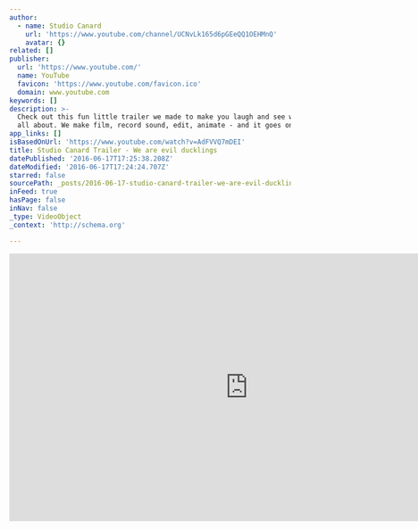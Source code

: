 ```yaml
---
author:
  - name: Studio Canard
    url: 'https://www.youtube.com/channel/UCNvLk165d6pGEeQQ1OEHMnQ'
    avatar: {}
related: []
publisher:
  url: 'https://www.youtube.com/'
  name: YouTube
  favicon: 'https://www.youtube.com/favicon.ico'
  domain: www.youtube.com
keywords: []
description: >-
  Check out this fun little trailer we made to make you laugh and see what we're
  all about. We make film, record sound, edit, animate - and it goes on!
app_links: []
isBasedOnUrl: 'https://www.youtube.com/watch?v=AdFVVQ7mDEI'
title: Studio Canard Trailer - We are evil ducklings
datePublished: '2016-06-17T17:25:38.208Z'
dateModified: '2016-06-17T17:24:24.707Z'
starred: false
sourcePath: _posts/2016-06-17-studio-canard-trailer-we-are-evil-ducklings.md
inFeed: true
hasPage: false
inNav: false
_type: VideoObject
_context: 'http://schema.org'

---
```

<iframe src="https://cdn.embedly.com/widgets/media.html?src=https%3A%2F%2Fwww.youtube.com%2Fembed%2FAdFVVQ7mDEI%3Ffeature%3Doembed&amp;url=http%3A%2F%2Fwww.youtube.com%2Fwatch%3Fv%3DAdFVVQ7mDEI&amp;image=https%3A%2F%2Fi.ytimg.com%2Fvi%2FAdFVVQ7mDEI%2Fhqdefault.jpg&amp;key=b7d04c9b404c499eba89ee7072e1c4f7&amp;type=text%2Fhtml&amp;schema=youtube" width="854" height="480" scrolling="no" frameborder="0" allowfullscreen="" style=""></iframe>